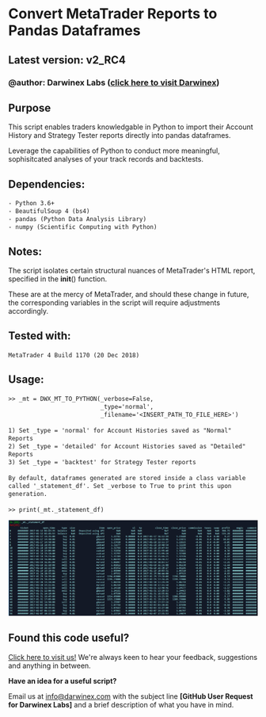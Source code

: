 # Convert MetaTrader Reports to Pandas Dataframes

## Latest version: v2_RC4

### @author: Darwinex Labs ([click here to visit Darwinex](http://www.darwinex.com?utm_source=github&utm_campaign=darwinex-labs&utm_medium=python-script&utm_content=mt_reports_to_pandas))

## Purpose

This script enables traders knowledgable in Python to import
their Account History and Strategy Tester reports directly into
pandas dataframes.

Leverage the capabilities of Python to conduct more meaningful,
sophisitcated analyses of your track records and backtests.

## Dependencies:

    - Python 3.6+
    - BeautifulSoup 4 (bs4)
    - pandas (Python Data Analysis Library)
    - numpy (Scientific Computing with Python)

## Notes:

The script isolates certain structural nuances of MetaTrader's HTML report,
specified in the __init__() function.

These are at the mercy of MetaTrader, and should these change in future, the
corresponding variables in the script will require adjustments accordingly.

## Tested with:

    MetaTrader 4 Build 1170 (20 Dec 2018)

## Usage:

    >> _mt = DWX_MT_TO_PYTHON(_verbose=False,
                              _type='normal',
                              _filename='<INSERT_PATH_TO_FILE_HERE>')
                              
    1) Set _type = 'normal' for Account Histories saved as "Normal" Reports
    2) Set _type = 'detailed' for Account Histories saved as "Detailed" Reports
    3) Set _type = 'backtest' for Strategy Tester reports
    
    By default, dataframes generated are stored inside a class variable
    called '_statement_df'. Set _verbose to True to print this upon generation.
    
    >> print(_mt._statement_df)

![Example MetaTrader to Pandas Conversion](images/mt_to_df_example.png)

## Found this code useful?

[Click here to visit us!](http://www.darwinex.com?utm_source=github&utm_campaign=darwinex-labs&utm_medium=python-script&utm_content=mt_reports_to_pandas)
We're always keen to hear your feedback, suggestions and anything in between.

**Have an idea for a useful script?**

Email us at info@darwinex.com with the subject line **[GitHub User Request for Darwinex Labs]** and a brief
description of what you have in mind.
